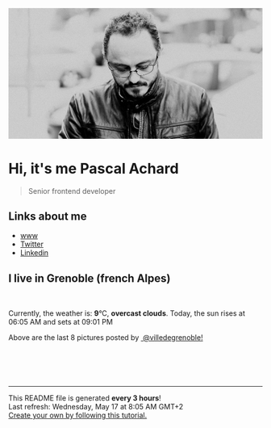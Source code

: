 ![Pascal Achard](./images/photo-pascal-achard.jpg)
# Hi, it's me Pascal Achard
> Senior frontend developer

## Links about me
- [www](https://www.pascal-achard.com)
- [Twitter](https://twitter.com/botmaster)
- [Linkedin](http://www.linkedin.com/in/pascal-achard)


## I live in Grenoble (french Alpes)
<img src="https://openweathermap.org/img/wn/04d@2x.png" alt="">

Currently, the weather is: **9**°C, **overcast clouds**.
Today, the sun rises at 06:05 AM and sets at 09:01 PM

Above are the last 8 pictures posted by <a href="https://www.instagram.com/villedegrenoble/" target="_blank"><img alt="" src="https://upload.wikimedia.org/wikipedia/commons/thumb/e/e7/Instagram_logo_2016.svg/1024px-Instagram_logo_2016.svg.png" width="20"/> @villedegrenoble!</a>

<p style="display: flex; flex-wrap: wrap; gap: 20px;">
        <img src="https://cdn1.picuki.com/hosted-by-instagram/q/0exhNuNYnjBGZDHIdN5WmL9I2OUuDQtRNecaS7j0nyZiNxIsbHWB58ltwdev%7C%7CDlyKw1oASyLfztl4YMpWV9UZFRzOUHZT7KBTj5W7KWRUerN0T1h9Z5hkLczJHAXbXCp8cIpXAmYdSgIGaYDG7uo%7C%7CesJ+fjqcjcFrjOMNbRKmDdttdCwFahlza4lsfe4kx2xu5xncG114WNxahlw5OLUqQUCSKn5PN1gpKZlR7pCjNcK8bmjymu+H2xkfWx9Ez7RtI7V2dENhhzrdSFlqjHwAZY1LHMRiVbmsyAri4g%7C%7C25HyZqxM4bMcn5b0ViACW2E2hjtfwZftgALsSUGImUBRwT2Ej+b3ffZ79sXPBPW8f97dyhfHYKPvJLN4BWkJA+TzXXbTAdHvU8Z9p41rN9EX2XCN3VfvTumh21V+AWgc12LSLbYlEruiyqyb4X7U3zvZ8AZuxw==.jpeg" alt="" width="200"/>
        <img src="https://cdn1.picuki.com/hosted-by-instagram/q/0exhNuNYnjBGZDHIdN5WmL9I2OUuDQtRNecaS7j0nyZiNxIsbHWB58ltwdGn%7C%7CDh6Kwh9HS+Lfztn5IwsUVpRZFt9NUfdSrSMRTdd56ufXICr0z1i85Jklb8wKnUdY3Sq8sYsOzjYMTIfQeoEH%7C%7Cb2rvUT+vvwbTYNpi2TNLxCyQlWotfpUrJy9ZRzt52U1h+189JldAJZ+jtvdBFundPZlTIeAf3+Idp1orN2S%7C%7CkKmsgfvaK%7C%7C1SO2ECMseW16GX6Rv5+HoOAAuiDpYGhpqzPheKc4EEMWggi15h4jub8jjrexP6xV5t8om63vCmMDUjFKiCU%7C%7Ck8SqtQLsSUHv3EBQnjeel%7C%7CW+eqN29qrRI9KLZdzAzXTNa5TYPfZcbi8wTcTackbQK8aJEJsAj6xeFax%7C%7C82ngpymaJYnjmhx0WWMe1WHSKcooBcKTx5C3+3ONhGreoVJs.jpeg" alt="" width="200"/>
        <img src="https://cdn1.picuki.com/hosted-by-instagram/q/0exhNuNYnjBGZDHIdN5WmL9I2OUuDQtRNecaS7j0nyZiNxIsbHWB58ltwdev%7C%7CDlyKw1oASyLfztm4I4qVFlVZFV6O0TeSreOTTtV562RUYCl0zVi8J9hnLs3JX0eYXao%7C%7C8JDCnicKyVHDe0AUqilsOoU%7C%7CeXvbD4FuDKSPLQT9zJBpY6uSKVKz8J13bHR1Bv9vdBhGy5CoiVxfA8XrN7loi5XVfrjJs9zt6B6CLEchd1Tpr6gnSu5X2soeGpwWT6ars3+ke08hiL8KWRoqCeYSaoEIEQd3HfinSwcnJQohaqPFbU0jNdplq+RSWIKAk1ElkVtwIOctgLsSSaq3EEPlC2GhLy5L652mbT2B9y7ev3k5ASXb7LGMeJuR1YFDNLjRlHLLt7uM9J1gaJFDdFo0gygoBW%7C%7CXZGy0xYsUmEc22PeKMs2fPOe+7yt9irW1W2P9VA=.jpeg" alt="" width="200"/>
        <img src="https://cdn1.picuki.com/hosted-by-instagram/q/0exhNuNYnjBGZDHIdN5WmL9I2OUuDQtRNecaS7j0nyZiNxIsbHWB58ltwdev%7C%7CDlyKw1oASyLfztl7YkjU1hYZFB9OUTeTbWISDZQ6qycUYCh1TFk9pdkkLY2KnQcZnOu9sokOzjYMTIfQeoEH%7C%7Cb2rvUW+%7C%7C7wbTYNpi2TNLxCyQlWotfpUrJy9ZRzt52U1h+189JldAJZ+jtvdBFundPZlTIeAf3+Idp1orN2S%7C%7CkKmsgfvaK%7C%7C1SO2ECMseW16GX6Rv5+HoOAAuiDpYGhpqzDheKc4EEMWggjtmCc%7C%7C4L4bt9aABaxVlMkgl5HgCmMDUjFKiCU%7C%7Ck8SqtgLsSUHv3EBQnjeel%7C%7CW+eqN29qrRI9Gievr46BvzS6XWEblUVGMOL9jnBXzSOKejKppqwoxgI9JL9m2lxSOyUILFmhx0WWMe1WyoL8MlBcKTx5C3+3ONhGreoVJs.jpeg" alt="" width="200"/>
        <img src="https://cdn1.picuki.com/hosted-by-instagram/q/0exhNuNYnjBGZDHIdN5WmL9I2OUuDQtRNecaS7j0nyZiNxIsbHWB58ltwdGn%7C%7CDh6Kwh9HS+Lfztm5o8tVlxQZFN%7C%7CP0zXTLyISD5X562dU4Cl0zJn9J9nnLo2LXAWZ3+r8MUlOzjYMTIfQeoEH%7C%7Cb2rvUT+vvwbTYNpi2TNLxCyQlWotfpUrJy9ZRzt52U1h+189JldAJZ+jtvdBFundPZlTIeAf3+Idp1orN2S%7C%7CkKmsgfvaK%7C%7C1SO2ECMseW16GX6Rv5+HoOAAuiDpYGhpqzTheKc4EEMWggiIiCQEpdQmpJySDaxVgdYKufnfCmMDUjFKiCU%7C%7Ck8SqtQLsSUHv3EBQnjeel%7C%7CW+eqN29qrRI9K1U%7C%7CCxm3GXZKaIGp9kak8lJdiGCl7OAqaOUdJfhYQCLKp382yK2SDtYIHzmhx0WWMe1WGqL7AhBcKTx5C3+3ONhGreoVJs.jpeg" alt="" width="200"/>
        <img src="https://cdn1.picuki.com/hosted-by-instagram/q/0exhNuNYnjBGZDHIdN5WmL9I2OUuDQtRNecaS7j0nyZiNxIsbHWB58ltwdev%7C%7CDlyKw1oASyLfztl4YMjVVpQZFN4OEXdQbOPSD9V66yZUICj1jxi9pVok7g2LXMWZXSm%7C%7C8IlOzjYMTIfQeoEH%7C%7Cb2rvUW+%7C%7C7wbTYNpi2TNLxCyQlWotfpUrJy9ZRzt52U1h+189JldAJZ+jtvdBFundPZlTIeAf3+Idp1orN2S%7C%7CkKmsgfvaK%7C%7C1SO2ECMseW16GX6Rv5+HoOAAuiDpYGhpqzPheKc4EEMWggjonE8cnd4fnLyyO6xVgM4cprPyCmMDUjFKiCU%7C%7Ck8SqtgLsSUHv3EBQnjeel%7C%7CW+eqN29qrRI9DFeY7s8wb6PbmNFqx0VktfDLHudlXNd8SZNPhVs5tiK65H0A2xwS+VTaLVmhx0WWMe1WzZXsApBcKTx5C3+3ONhGreoVJs.jpeg" alt="" width="200"/>
        <img src="https://cdn1.picuki.com/hosted-by-instagram/q/0exhNuNYnjBGZDHIdN5WmL9I2OUuDQtRNecaS7j0nyZiNxIsbHWB58ltwdev%7C%7CDlyKw1oASyLfztm5IwtUVtTZFN%7C%7CNUTdSLeKTDtV56WdUICk0TFn9pBikrc1LHcWY3+p9sUlOzjYMTIfQeoEH%7C%7Cbx7a8Koru5A2MGo1zRMrBC0GAG4fy3UPI7mslm3ayEv0Pxto0%7C%7CNylL9XkgKQcustLA%7C%7CHdbEvL+M4Byp6JzSPkCj9ND1OHtpCa5BTB7Kj44KD6chYTJnLMuhDP7RiMJ%7C%7CzClaogDYm5GrH+88RM1v9EPp7TzN916+N8ZkIGRT2UFAjsm8lJhmMntxxzsbkOtzXB11Fjy6oagUNJwnJnEEvaudt7NxSToaOTpMbRrTG0pC87SY2vudMCxQcdcy90bSqEXgQnitjmzd4%7C%7Cn1RcsAmIagmHc.jpeg" alt="" width="200"/>
        <img src="https://cdn1.picuki.com/hosted-by-instagram/q/0exhNuNYnjBGZDHIdN5WmL9I2OUuDQtRNecaS7j0nyZiNxIsbHWB58ltwdGn%7C%7CDh6Kwh9HS+Lfztl4YkiUlpQZFd%7C%7CP0zdSLCLTD1X7KSYU4Cg1D1n9p5ll74zLXMWYnOr98otOzjYMTIfQeoEH%7C%7Cb2rvUV+fvwaTIFuDaWNOUtzCVG%7C%7CMm0X51wm8Rm3ayEv0Pxto0%7C%7CNylL9XkgKQcustLA%7C%7CHdbEvL+M4Byp6JzSPkCj9ND1OHtpCa5BTB7Kzk4KD6chYTJnLMFjhXdJBAP0G+RUIgDYkgk1FOP8RM1v9EPp7TzN916+98ZkIGRT2UFAjsm8lJhmMntxxzsbkH75XJQ70vFkOqBSOYUiZrJd8WoWo%7C%7CQ9inzQYDTBZl7X08+UNrZC2jpdMyHQcdcy90bSq0Ygw7htjmzd4%7C%7Cn1RcsAmIagmHc.jpeg" alt="" width="200"/>
</p>

------------
<p>This README file is generated <b>every 3 hours</b>!
    <br />Last refresh: Wednesday, May 17 at 8:05 AM GMT+2
    <br /><a href="https://medium.com/@th.guibert/how-to-create-a-self-updating-readme-md-for-your-github-profile-f8b05744ca91">Create your own by following this tutorial.</a>
</p>
<p><a href="https://github.com/botmaster/botmaster/actions/workflows/main.yaml"><img alt="" src="https://github.com/botmaster/botmaster/actions/workflows/main.yaml/badge.svg" /></a></p>

